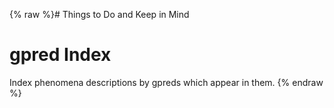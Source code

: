 {% raw %}# Things to Do and Keep in Mind

# gpred Index

Index phenomena descriptions by gpreds which appear in them.
<update date omitted for speed>{% endraw %}